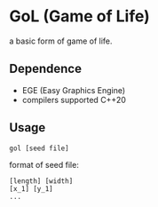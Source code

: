 # GoL (Game of Life)
a basic form of game of life.

## Dependence
- EGE (Easy Graphics Engine)
- compilers supported C++20

## Usage
```shell
gol [seed file]
```

format of seed file:
```
[length] [width]
[x_1] [y_1]
...
```
